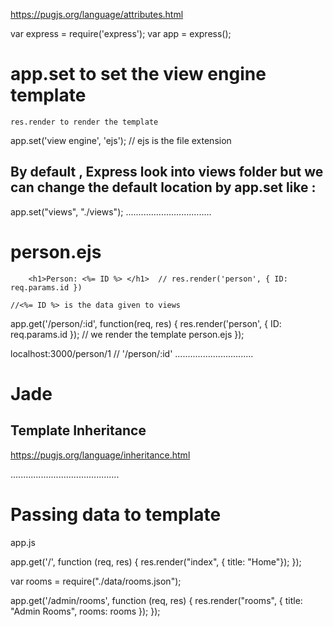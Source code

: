 https://pugjs.org/language/attributes.html






var express = require('express');
var app = express();

# app.set to set the view engine template
	res.render to render the template
  

app.set('view engine', 'ejs'); // ejs is the file extension

## By default , Express look into views folder but we can change the default location by app.set like : 
app.set("views", "./views");
..................................

# person.ejs 
<html>
	<head>
		<link href="/assets/style.css" type="text/css" rel="stylesheet" />
	</head>
	<body>
  
		<h1>Person: <%= ID %> </h1>  // res.render('person', { ID: req.params.id })
	  
    //<%= ID %> is the data given to views
    
  </body>
</html>

app.get('/person/:id', function(req, res) {
	res.render('person', { ID: req.params.id });  // we render the template person.ejs 
});

localhost:3000/person/1
            // '/person/:id'
    ...............................
    
 
 # Jade
 
 ## Template Inheritance
 
 https://pugjs.org/language/inheritance.html
 
...........................................
 
 # Passing data to template 
 app.js
 
 app.get('/', function (req, res) {
    res.render("index", { title: "Home"});
});
 
 var rooms = require("./data/rooms.json");
 
 app.get('/admin/rooms', function (req, res) {
    res.render("rooms", {
        title: "Admin Rooms",
        rooms: rooms
    });
});
















